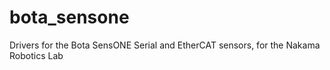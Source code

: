 # bota_sensone
Drivers for the Bota SensONE Serial and EtherCAT sensors, for the Nakama Robotics Lab
